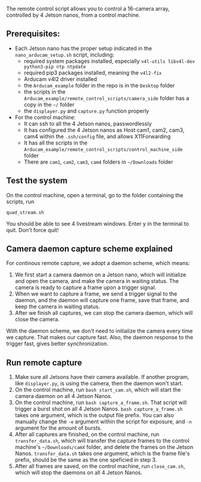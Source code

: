 The remote control script allows you to control a 16-camera array, controlled by 4 Jetson nanos, from a control machine.

## Prerequisites:
 - Each Jetson nano has the proper setup indicated in the `nano_arducam_setup.sh` script, including: 
   - required system packages installed, especially `v4l-utils libv4l-dev python3-pip ntp ntpdate`
   - required pip3 packages installed, meaning the `v4l2-fix`
   - Arducam v4l2 driver installed
   - the `Arducam_example` folder in the repo is in the `Desktop` folder
   - the scripts in the `Arducam_example/remote_control_scripts/camera_side` folder has a copy in the `~/` folder
   - the `displayer.py` and `capture.py` function properly
 - For the control machine:
   - It can ssh to all the 4 Jetson nanos, passwordlessly
   - It has configured the 4 Jetson nanos as Host cam1, cam2, cam3, cam4 within the `.ssh/config` file, and allows X11Forwarding
   - It has all the scripts in the `Arducam_example/remote_control_scripts/control_machine_side` folder
   - There are `cam1`, `cam2`, `cam3`, `cam4` folders in `~/Downloads` folder

## Test the system
On the control machine, open a terminal, go to the folder containing the scripts, run    
```
quad_stream.sh
```
You should be able to see 4 livestream windows. Enter y in the terminal to quit. Don't force quit!

## Camera daemon capture scheme explained
For continous remote capture, we adopt a daemon scheme, which means: 
 1. We first start a camera daemon on a Jetson nano, which will initialize and open the camera, and make the camera in waiting status. The camera is ready to capture a frame upon a trigger signal.
 2. When we want to capture a frame, we send a trigger signal to the daemon, and the daemon will capture one frame, save that frame, and keep the camera in waiting status.
 3. After we finish all captures, we can stop the camera daemon, which will close the camera.

With the daemon scheme, we don't need to initialize the camera every time we capture. That makes our capture fast. Also, the daemon response to the trigger fast, gives better synchronization.

## Run remote capture
 1. Make sure all Jetsons have their camera available. If another program, like `displayer.py`, is using the camera, then the daemon won't start.
 2. On the control machine, run `bash start_cam.sh`, which will start the camera daemon on all 4 Jetson Nanos.
 3. On the control machine, run `bash capture_a_frame.sh`. That script will trigger a burst shot on all 4 Jetson Nanos. `bash capture_a_frame.sh` takes one argument, which is the output file prefix. You can also manually change the `-e` argument within the script for exposure, and `-n` argument for the amount of bursts.
 4. After all captures are finished, on the control machine, run `transfer_data.sh`, which will transfer the capture frames to the control machine's `~/Downloads/camX` folder, and delete the frames on the Jetson Nanos. `transfer_data.sh` takes one argument, which is the frame file's prefix, should be the same as the one speficied in step 3.
 5. After all frames are saved, on the control machine, run `close_cam.sh`, which will stop the daemons on all 4 Jetson Nanos.
